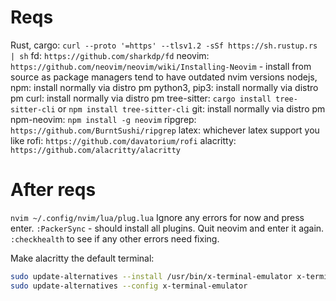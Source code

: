 # Reqs

Rust, cargo: `curl --proto '=https' --tlsv1.2 -sSf https://sh.rustup.rs | sh`
fd: `https://github.com/sharkdp/fd`
neovim: `https://github.com/neovim/neovim/wiki/Installing-Neovim` - install from source as package managers tend to have outdated nvim versions
nodejs, npm: install normally via distro pm
python3, pip3: install normally via distro pm
curl: install normally via distro pm
tree-sitter: `cargo install tree-sitter-cli` or `npm install tree-sitter-cli`
git: install normally via distro pm
npm-neovim: `npm install -g neovim`
ripgrep: `https://github.com/BurntSushi/ripgrep`
latex: whichever latex support you like
rofi: `https://github.com/davatorium/rofi`
alacritty: `https://github.com/alacritty/alacritty`

# After reqs

`nvim ~/.config/nvim/lua/plug.lua`
Ignore any errors for now and press enter.
`:PackerSync` - should install all plugins.
Quit neovim and enter it again.
`:checkhealth` to see if any other errors need fixing.

Make alacritty the default terminal:

```bash
sudo update-alternatives --install /usr/bin/x-terminal-emulator x-terminal-emulator /usr/bin/alacritty 50
sudo update-alternatives --config x-terminal-emulator
```

